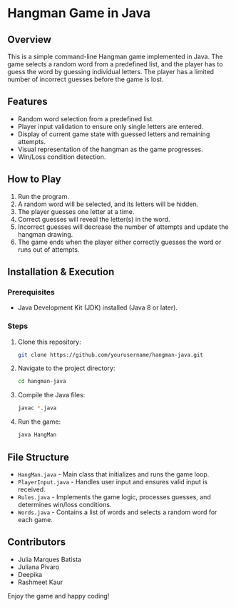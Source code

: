 # Hangman Game in Java

## Overview
This is a simple command-line Hangman game implemented in Java. The game selects a random word from a predefined list, and the player has to guess the word by guessing individual letters. The player has a limited number of incorrect guesses before the game is lost.

## Features
- Random word selection from a predefined list.
- Player input validation to ensure only single letters are entered.
- Display of current game state with guessed letters and remaining attempts.
- Visual representation of the hangman as the game progresses.
- Win/Loss condition detection.

## How to Play
1. Run the program.
2. A random word will be selected, and its letters will be hidden.
3. The player guesses one letter at a time.
4. Correct guesses will reveal the letter(s) in the word.
5. Incorrect guesses will decrease the number of attempts and update the hangman drawing.
6. The game ends when the player either correctly guesses the word or runs out of attempts.

## Installation & Execution
### Prerequisites
- Java Development Kit (JDK) installed (Java 8 or later).

### Steps
1. Clone this repository:
   ```sh
   git clone https://github.com/yourusername/hangman-java.git
   ```
2. Navigate to the project directory:
   ```sh
   cd hangman-java
   ```
3. Compile the Java files:
   ```sh
   javac *.java
   ```
4. Run the game:
   ```sh
   java HangMan
   ```

## File Structure
- `HangMan.java` - Main class that initializes and runs the game loop.
- `PlayerInput.java` - Handles user input and ensures valid input is received.
- `Rules.java` - Implements the game logic, processes guesses, and determines win/loss conditions.
- `Words.java` - Contains a list of words and selects a random word for each game.

## Contributors
- Julia Marques Batista
- Juliana Pivaro
- Deepika
- Rashmeet Kaur


Enjoy the game and happy coding!

